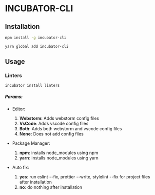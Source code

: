# INCUBATOR-CLI

## Installation

```bash
npm install -g incubator-cli
```

```bash
yarn global add incubator-cli  
```


## Usage

### Linters

```bash
incubator install linters
```

##### Params: 

* Editor: 
  1. **Webstorm**: Adds webstorm config files
  2. **VsCode**: Adds vscode config files
  3. **Both**: Adds both webstorm and vscode config files
  4. **None**: Does not add config files

* Package Manager: 
  1. **npm**: installs node_modules using npm
  2. **yarn**: installs node_modules using yarn

* Auto fix:
  1. **yes**: run eslint --fix, prettier --write, stylelint --fix for project files after installation
  2. **no**: do nothing after installation 